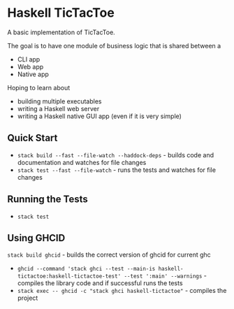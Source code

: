 # Haskell TicTacToe

A basic implementation of TicTacToe.

The goal is to have one module of business logic that is shared between a

- CLI app
- Web app
- Native app

Hoping to learn about

- building multiple executables
- writing a Haskell web server
- writing a Haskell native GUI app (even if it is very simple)

## Quick Start

- `stack build --fast --file-watch --haddock-deps` - builds code and documentation and watches for file changes
- `stack test --fast --file-watch` - runs the tests and watches for file changes

## Running the Tests

- `stack test`

## Using GHCID

`stack build ghcid` - builds the correct version of ghcid for current ghc

- `ghcid --command 'stack ghci --test --main-is haskell-tictactoe:haskell-tictactoe-test' --test ':main' --warnings` - compiles the library code and if successful runs the tests
- `stack exec -- ghcid -c "stack ghci haskell-tictactoe"` - compiles the project
